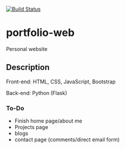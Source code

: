 [![Build Status](https://travis-ci.org/tayalde/portfolio-web.svg?branch=master)](https://travis-ci.org/tayalde/portfolio-web)

# portfolio-web
Personal website

## Description
Front-end: HTML, CSS, JavaScript, Bootstrap

Back-end: Python (Flask)

### To-Do
- Finish home page/about me
- Projects page
- blogs 
- contact page (comments/direct email form)

